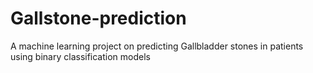 # Gallstone-prediction
A machine learning project on predicting Gallbladder stones in patients using binary classification models

